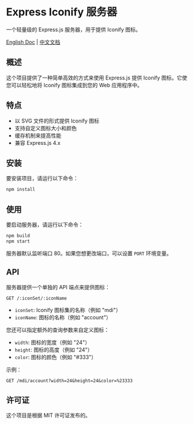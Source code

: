 # Express Iconify 服务器

一个轻量级的 Express.js 服务器，用于提供 Iconify 图标。

[English Doc](README.md) | [中文文档](README_zh.md)

## 概述

这个项目提供了一种简单高效的方式来使用 Express.js 提供 Iconify 图标。它使您可以轻松地将 Iconify 图标集成到您的 Web 应用程序中。

## 特点

- 以 SVG 文件的形式提供 Iconify 图标
- 支持自定义图标大小和颜色
- 缓存机制来提高性能
- 兼容 Express.js 4.x

## 安装

要安装项目，请运行以下命令：

```bash
npm install
```

## 使用

要启动服务器，请运行以下命令：

```bash
npm build
npm start
```

服务器默认监听端口 80。如果您想更改端口，可以设置 `PORT` 环境变量。

## API

服务器提供一个单独的 API 端点来提供图标：

```http
GET /:iconSet/:iconName
```

- `iconSet`: Iconify 图标集的名称（例如 "mdi"）
- `iconName`: 图标的名称（例如 "account"）

您还可以指定额外的查询参数来自定义图标：

- `width`: 图标的宽度（例如 "24"）
- `height`: 图标的高度（例如 "24"）
- `color`: 图标的颜色（例如 "#333"）

示例：

```http
GET /mdi/account?width=24&height=24&color=%23333
```

## 许可证

这个项目是根据 MIT 许可证发布的。
